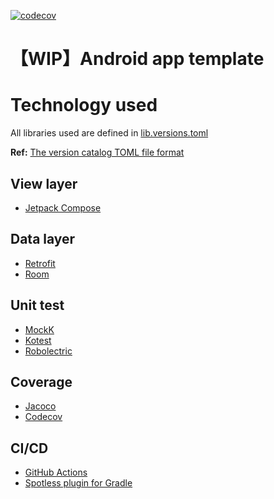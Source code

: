 [![codecov](https://codecov.io/gh/tfandkusu/android_app_template/branch/main/graph/badge.svg?token=DQI5AN5H0Q)](https://codecov.io/gh/tfandkusu/android_app_template)

# 【WIP】Android app template

# Technology used

All libraries used are defined in [lib.versions.toml](https://github.com/tfandkusu/android_app_template/blob/main/gradle/libs.versions.toml)

**Ref:** [The version catalog TOML file format](https://docs.gradle.org/7.0.2/userguide/platforms.html#sub::toml-dependencies-format)

## View layer

- [Jetpack Compose](https://developer.android.com/jetpack/compose)

## Data layer

- [Retrofit](https://github.com/square/retrofit)
- [Room](https://developer.android.com/jetpack/androidx/releases/room)

## Unit test

- [MockK](https://github.com/mockk/mockk)
- [Kotest](https://github.com/kotest/kotest)
- [Robolectric](http://robolectric.org/)

## Coverage

- [Jacoco](https://www.eclemma.org/jacoco/)
- [Codecov](https://about.codecov.io/)

## CI/CD

- [GitHub Actions](https://github.co.jp/features/actions)
- [Spotless plugin for Gradle](https://github.com/diffplug/spotless/tree/main/plugin-gradle)
